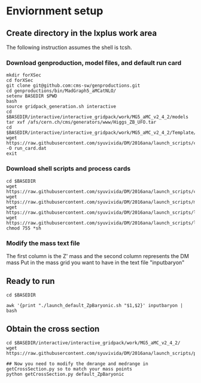 # Enviornment setup
## Create directory in the lxplus work area
The following instruction assumes the shell is tcsh.
### Download genproduction, model files, and default run card
```
mkdir forXSec
cd forXSec
git clone git@github.com:cms-sw/genproductions.git
cd genproductions/bin/MadGraph5_aMCatNLO/
setenv BASEDIR $PWD
bash
source gridpack_generation.sh interactive
cd $BASEDIR/interactive/interactive_gridpack/work/MG5_aMC_v2_4_2/models
tar xvf /afs/cern.ch/cms/generators/www/Higgs_ZB_UFO.tar
cd $BASEDIR/interactive/interactive_gridpack/work/MG5_aMC_v2_4_2/Template/LO/Cards
wget https://raw.githubusercontent.com/syuvivida/DM/2016ana/launch_scripts/cards/run_card.dat -O run_card.dat
exit
```

### Download shell scripts and process cards
```
cd $BASEDIR
wget https://raw.githubusercontent.com/syuvivida/DM/2016ana/launch_scripts/cards/default_ZpBaryonic_proc_card.dat 
wget https://raw.githubusercontent.com/syuvivida/DM/2016ana/launch_scripts/mass_files/inputbaryon
wget https://raw.githubusercontent.com/syuvivida/DM/2016ana/launch_scripts/lxplus_batch_submission/runLaunch.sh 
wget https://raw.githubusercontent.com/syuvivida/DM/2016ana/launch_scripts/lxplus_batch_submission/launch_default_ZpBaryonic.sh
chmod 755 *sh
```

### Modify the mass text file 
The first column is the Z' mass and the second column represents the DM mass
Put in the mass grid you want to have in the text file "inputbaryon"

## Ready to run
```
cd $BASEDIR

awk '{print "./launch_default_ZpBaryonic.sh "$1,$2}' inputbaryon | bash
```

## Obtain the cross section
```
cd $BASEDIR/interactive/interactive_gridpack/work/MG5_aMC_v2_4_2/
wget https://raw.githubusercontent.com/syuvivida/DM/2016ana/launch_scripts/python_files/getCrossSection.py

## Now you need to modify the dmrange and medrange in getCrossSection.py so to match your mass points
python getCrossSection.py default_ZpBaryonic
```